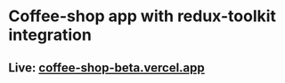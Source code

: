 # Coffee-shop app with redux-toolkit integration

## Live: [coffee-shop-beta.vercel.app](https://coffee-shop-beta.vercel.app/)
